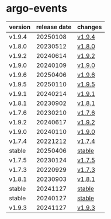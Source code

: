 # argo-events	


|version|release date|changes|
|---|---|---|
|v1.9.4|20250108|[v1.9.4](./v1.9.4-20250108.md)|
|v1.8.0|20230512|[v1.8.0](./v1.8.0-20230512.md)|
|v1.9.2|20240614|[v1.9.2](./v1.9.2-20240614.md)|
|v1.9.0|20240109|[v1.9.0](./v1.9.0-20240109.md)|
|v1.9.6|20250406|[v1.9.6](./v1.9.6-20250406.md)|
|v1.9.5|20250110|[v1.9.5](./v1.9.5-20250110.md)|
|v1.9.1|20240214|[v1.9.1](./v1.9.1-20240214.md)|
|v1.8.1|20230902|[v1.8.1](./v1.8.1-20230902.md)|
|v1.7.6|20230210|[v1.7.6](./v1.7.6-20230210.md)|
|v1.9.2|20240617|[v1.9.2](./v1.9.2-20240617.md)|
|v1.9.0|20240110|[v1.9.0](./v1.9.0-20240110.md)|
|v1.7.4|20221212|[v1.7.4](./v1.7.4-20221212.md)|
|stable|20250406|[stable](./stable-20250406.md)|
|v1.7.5|20230124|[v1.7.5](./v1.7.5-20230124.md)|
|v1.7.3|20220929|[v1.7.3](./v1.7.3-20220929.md)|
|v1.8.1|20230903|[v1.8.1](./v1.8.1-20230903.md)|
|stable|20241127|[stable](./stable-20241127.md)|
|stable|20240127|[stable](./stable-20240127.md)|
|v1.9.3|20241127|[v1.9.3](./v1.9.3-20241127.md)|
